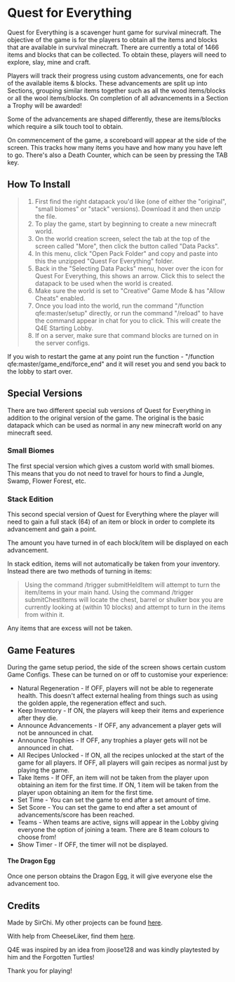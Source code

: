 
# Quest for Everything

Quest for Everything is a scavenger hunt game for survival minecraft. The objective of the game is for the players to obtain all the items and blocks that are available in survival minecraft. There are currently a total of 1466 items and blocks that can be collected. To obtain these, players will need to explore, slay, mine and craft.

Players will track their progress using custom advancements, one for each of the available items & blocks. These advancements are split up into Sections, grouping similar items together such as all the wood items/blocks or all the wool items/blocks. On completion of all advancements in a Section a Trophy will be awarded!

Some of the advancements are shaped differently, these are items/blocks which require a silk touch tool to obtain.

On commencement of the game, a scoreboard will appear at the side of the screen. This tracks how many items you have and how many you have left to go. There's also a Death Counter, which can be seen by pressing the TAB key.

## How To Install

> 1) First find the right datapack you'd like (one of either the "original", "small biomes" or "stack" versions). Download it and then unzip the file.
> 2) To play the game, start by beginning to create a new minecraft world.
> 3) On the world creation screen, select the tab at the top of the screen called "More", then click the button called "Data Packs".
> 4) In this menu, click "Open Pack Folder" and copy and paste into this the unzipped "Quest For Everything" folder.
> 5) Back in the "Selecting Data Packs" menu, hover over the icon for Quest For Everything, this shows an arrow. Click this to select the datapack to be used when the world is created.
> 6) Make sure the world is set to "Creative" Game Mode & has "Allow Cheats" enabled.
> 7) Once you load into the world, run the command "/function qfe:master/setup" directly, or run the command "/reload" to have the command appear in chat for you to click. This will create the Q4E Starting Lobby.
> 8) If on a server, make sure that command blocks are turned on in the server configs.

If you wish to restart the game at any point run the function - "/function qfe:master/game_end/force_end" and it will reset you and send you back to the lobby to start over.

## Special Versions

There are two different special sub versions of Quest for Everything in addition to the original version of the game. The original is the basic datapack which can be used as normal in any new minecraft world on any minecraft seed.

### Small Biomes

The first special version which gives a custom world with small biomes. This means that you do not need to travel for hours to find a Jungle, Swamp, Flower Forest, etc.  

### Stack Edition

This second special version of Quest for Everything where the player will need to gain a full stack (64) of an item or block in order to complete its advancement and gain a point.

The amount you have turned in of each block/item will be displayed on each advancement.

In stack edition, items will not automatically be taken from your inventory. Instead there are two methods of turning in items:

> Using the command /trigger submitHeldItem will attempt to turn the item/items in your main hand.
> Using the command /trigger submitChestItems will locate the chest, barrel or shulker box you are currently looking at (within 10 blocks) and attempt to turn in the items from within it.

Any items that are excess will not be taken.

## Game Features

During the game setup period, the side of the screen shows certain custom Game Configs. These can be turned on or off to customise your experience:

- Natural Regeneration - If OFF, players will not be able to regenerate health. This doesn't affect external healing from things such as using the golden apple, the regeneration effect and such.
- Keep Inventory - If ON, the players will keep their items and experience after they die.
- Announce Advancements - If OFF, any advancement a player gets will not be announced in chat.
- Announce Trophies - If OFF, any trophies a player gets will not be announced in chat.
- All Recipes Unlocked - If ON, all the recipes unlocked at the start of the game for all players. If OFF, all players will gain recipes as normal just by playing the game.
- Take Items - If OFF, an item will not be taken from the player upon obtaining an item for the first time. If ON, 1 item will be taken from the player upon obtaining an item for the first time.
- Set Time - You can set the game to end after a set amount of time.
- Set Score - You can set the game to end after a set amount of advancements/score has been reached.
- Teams - When teams are active, signs will appear in the Lobby giving everyone the option of joining a team. There are 8 team colours to choose from!
- Show Timer - If OFF, the timer will not be displayed.

#### The Dragon Egg

Once one person obtains the Dragon Egg, it will give everyone else the advancement too.

## Credits

Made by SirChi. My other projects can be found [here](https://www.curseforge.com/members/sirchi/projects).

With help from CheeseLiker, find them [here](https://www.twitch.tv/cheeseliker).

Q4E was inspired by an idea from jloose128 and was kindly playtested by him and the Forgotten Turtles!


Thank you for playing!

